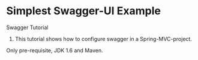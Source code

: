 Simplest Swagger-UI Example
===================================

Swagger Tutorial

1. This tutorial shows how to configure swagger in a Spring-MVC-project.


Only pre-requisite, JDK 1.6 and Maven.
